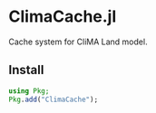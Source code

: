 # ClimaCache.jl

Cache system for CliMA Land model.

## Install

```julia
using Pkg;
Pkg.add("ClimaCache");
```
